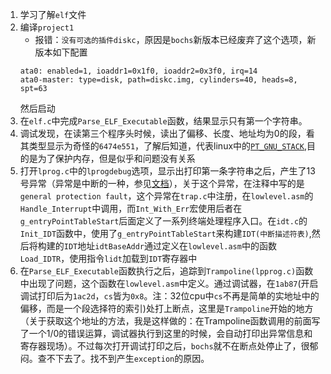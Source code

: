 1. 学习了解`elf`文件
2. 编译`project1`
    * 报错：`没有可选的插件diskc`，原因是`bochs`新版本已经废弃了这个选项，新版本如下配置
    ```
    ata0: enabled=1, ioaddr1=0x1f0, ioaddr2=0x3f0, irq=14
    ata0-master: type=disk, path=diskc.img, cylinders=40, heads=8, spt=63
    ```
    然后启动
3. 在`elf.c`中完成`Parse_ELF_Executable`函数，结果显示只有第一个字符串。
4. 调试发现，在读第三个程序头时候，读出了偏移、长度、地址均为0的段，看其类型显示为奇怪的`6474e551`，了解后知道，代表linux中的[`PT_GNU_STACK`](!http://refspecs.linuxbase.org/LSB_3.0.0/LSB-PDA/LSB-PDA/progheader.html),目的是为了保护内存，但是似乎和问题没有关系
5. 打开`lprog.c`中的`lprogdebug`选项，显示出打印第一条字符串之后，产生了13号异常（异常是中断的一种，参见[文档](../doc/overview.html)），关于这个异常，在注释中写的是`general protection fault`，这个异常在`trap.c`中注册，在`lowlevel.asm`的`Handle_Interrupt`中调用，而`Int_With_Err`宏使用后者在`g_entryPointTableStart`后面定义了一系列终端处理程序入口。在`idt.c`的`Init_IDT`函数中，使用了`g_entryPointTableStart`来构建`IDT(中断描述符表)`,然后将构建的`IDT`地址`idtBaseAddr`通过定义在`lowlevel.asm`中的函数`Load_IDTR`，使用指令`lidt`加载到`IDT`寄存器中
6. 在`Parse_ELF_Executable`函数执行之后，追踪到`Trampoline(lpprog.c)`函数中出现了问题，这个函数在`lowlevel.asm`中定义。通过调试器，在`1ab87`(开启调试打印后为`1ac2d`，`cs`皆为`0x8`。注：32位cpu中`cs`不再是简单的实地址中的偏移，而是一个段选择符的索引)处打上断点，这里是`Trampoline`开始的地方（关于获取这个地址的方法，我是这样做的：在Trampoline函数调用的前面写了一个1/0的错误运算，调试器执行到这里的时候，会自动打印出异常信息和寄存器现场）。不过每次打开调试打印之后，`bochs`就不在断点处停止了，很郁闷。查不下去了。找不到产生`exception`的原因。